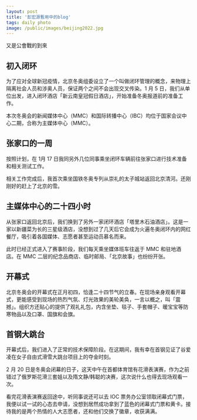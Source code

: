 ```yaml
---
layout: post
title: '彭宏源暫用中的blog'
tags: daily photo
image: /public/images/beijing2022.jpg
---
```


又是公會戰的到來

## 初入闭环

为了应对全球新冠疫情，北京冬奥组委设立了一个叫做闭环管理的概念，来物理上隔离社会人员和涉奥人员，保证两个之间不会出现交叉传染。1 月 5 日，我们从单位出发，进入闭环酒店「新云南皇冠假日酒店」，开始准备冬奥报道前的准备工作。

本次冬奥会的新闻媒体中心（MMC）和国际转播中心（IBC）均位于国家会议中心二期，合称为主媒体中心（MMC）。

## 张家口的一周

按照计划，在 1月 17 日我同另外几位同事乘坐闭环车辆前往张家口进行技术准备和相关测试工作。


相关工作完成后，我首次乘坐国铁冬奥专列从崇礼的太子城站返回北京清河。还刚刚好的赶上了北京的雪。

## 主媒体中心的二十四小时

从张家口返回北京后，我们换到了另外一家闭环酒店「塔里木石油酒店」。这是一家以新疆菜为长的三星级酒店，没想到过了几天后它会成为火遍冬奥闭环内的网红餐厅，吸引着各国媒体、志愿者甚至运动员慕名而来。

此时已经正式进入了赛事阶段，我们每天乘坐媒体班车往返于 MMC 和驻地酒店。在 MMC 二层的纪念品商店、临时邮局、「北京故事」也纷纷开张。

## 开幕式

北京冬奥会的开幕式在正月初四，恰逢二十四节气的立春。在现场亲身观看开幕式，更能感受到现场的热烈气氛、灯光效果的美轮美奂，一言以概之，叫「震撼」。组织方还贴心的提供了观礼礼包，内含坐垫、毯子、手套帽子、暖宝宝等防寒物品以及口罩、国旗和会旗。


## 首钢大跳台

开幕式后，我们进入了正常的技术保障阶段。在这期间，我有幸在首钢见证了谷爱凌在女子自由式滑雪大跳台项目上的夺金时刻。


2 月 20 日是冬奥会闭幕的日子，这天中午在首都体育馆有花滑表演赛，作为之前错过了俄罗斯花滑三套娃以及隋文静/韩聪的决赛，这次说什么也得去现场观看一次。


看完花滑表演赛返回途中，听同事说还可以去 IOC 票务办公室领取闭幕式门票，我便以试一试的心态去申请，没想到居然成功拿到了蓝色的闭幕式门票和黄卡。接待我的是两个热情的人大志愿者，还和他们交换了徽章，收获满满。


